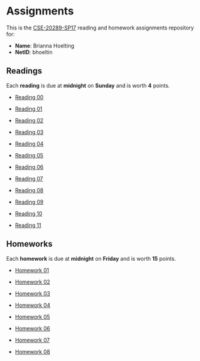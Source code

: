 Assignments
===========

This is the [CSE-20289-SP17] reading and homework assignments repository for:

* **Name**:  Brianna Hoelting
* **NetID**: bhoeltin

Readings
--------

Each **reading** is due at **midnight** on **Sunday** and is worth **4**
points.

- [Reading 00](https://www3.nd.edu/~pbui/teaching/cse.20289.sp17/reading00.html)

- [Reading 01](https://www3.nd.edu/~pbui/teaching/cse.20289.sp17/reading01.html)

- [Reading 02](https://www3.nd.edu/~pbui/teaching/cse.20289.sp17/reading02.html)

- [Reading 03](https://www3.nd.edu/~pbui/teaching/cse.20289.sp17/reading03.html)

- [Reading 04](https://www3.nd.edu/~pbui/teaching/cse.20289.sp17/reading04.html)

- [Reading 05](https://www3.nd.edu/~pbui/teaching/cse.20289.sp17/reading05.html)

- [Reading 06](https://www3.nd.edu/~pbui/teaching/cse.20289.sp17/reading06.html)

- [Reading 07](https://www3.nd.edu/~pbui/teaching/cse.20289.sp17/reading07.html)

- [Reading 08](https://www3.nd.edu/~pbui/teaching/cse.20289.sp17/reading08.html)

- [Reading 09](https://www3.nd.edu/~pbui/teaching/cse.20289.sp17/reading09.html)

- [Reading 10](https://www3.nd.edu/~pbui/teaching/cse.20289.sp17/reading10.html)

- [Reading 11](https://www3.nd.edu/~pbui/teaching/cse.20289.sp17/reading11.html)

Homeworks
---------

Each **homework** is due at **midnight** on **Friday** and is worth **15**
points.

- [Homework 01](https://www3.nd.edu/~pbui/teaching/cse.20289.sp17/homework01.html)

- [Homework 02](https://www3.nd.edu/~pbui/teaching/cse.20289.sp17/homework02.html)

- [Homework 03](https://www3.nd.edu/~pbui/teaching/cse.20289.sp17/homework03.html)

- [Homework 04](https://www3.nd.edu/~pbui/teaching/cse.20289.sp17/homework04.html)

- [Homework 05](https://www3.nd.edu/~pbui/teaching/cse.20289.sp17/homework05.html)

- [Homework 06](https://www3.nd.edu/~pbui/teaching/cse.20289.sp17/homework06.html)

- [Homework 07](https://www3.nd.edu/~pbui/teaching/cse.20289.sp17/homework07.html)

- [Homework 08](https://www3.nd.edu/~pbui/teaching/cse.20289.sp17/homework08.html)

[CSE-20289-SP17]:   https://www3.nd.edu/~pbui/teaching/cse.20289.sp17/
